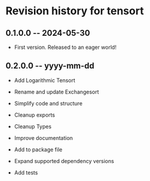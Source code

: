 # Revision history for tensort

## 0.1.0.0 -- 2024-05-30

* First version. Released to an eager world!

## 0.2.0.0 -- yyyy-mm-dd

* Add Logarithmic Tensort

* Rename and update Exchangesort

* Simplify code and structure

* Cleanup exports

* Cleanup Types

* Improve documentation

* Add to package file

* Expand supported dependency versions

* Add tests

